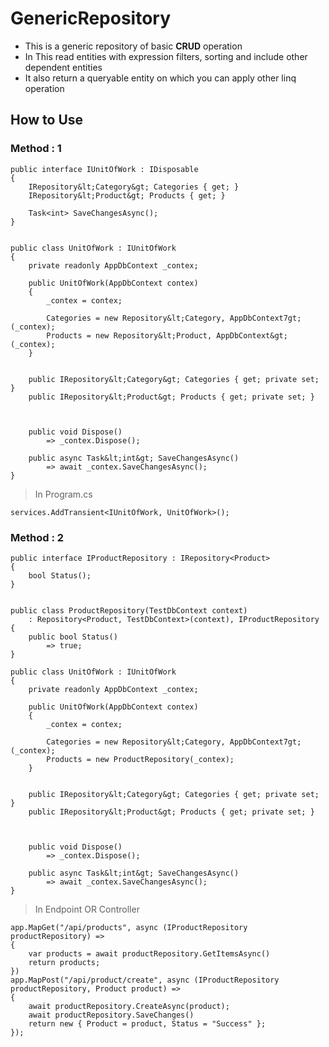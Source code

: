 # GenericRepository

- This is a generic repository of basic **CRUD** operation
- In This read entities with expression filters, sorting and include other dependent entities
- It also return a queryable entity on which you can apply other linq operation

## How to Use

### Method : 1

```code
public interface IUnitOfWork : IDisposable
{
    IRepository&lt;Category&gt; Categories { get; }
    IRepository&lt;Product&gt; Products { get; }

    Task<int> SaveChangesAsync();
}


public class UnitOfWork : IUnitOfWork
{
    private readonly AppDbContext _contex;

    public UnitOfWork(AppDbContext contex)
    {
        _contex = contex;

        Categories = new Repository&lt;Category, AppDbContext7gt;(_contex);
        Products = new Repository&lt;Product, AppDbContext&gt;(_contex);
    }


    public IRepository&lt;Category&gt; Categories { get; private set; }
    public IRepository&lt;Product&gt; Products { get; private set; }



    public void Dispose()
        => _contex.Dispose();

    public async Task&lt;int&gt; SaveChangesAsync()
        => await _contex.SaveChangesAsync();
}
```

> In Program.cs

```code
services.AddTransient<IUnitOfWork, UnitOfWork>();
```

### Method : 2

```code
public interface IProductRepository : IRepository<Product>
{
    bool Status();
}


public class ProductRepository(TestDbContext context)
    : Repository<Product, TestDbContext>(context), IProductRepository
{
    public bool Status()
        => true;
}
```

```code
public class UnitOfWork : IUnitOfWork
{
    private readonly AppDbContext _contex;

    public UnitOfWork(AppDbContext contex)
    {
        _contex = contex;

        Categories = new Repository&lt;Category, AppDbContext7gt;(_contex);
        Products = new ProductRepository(_contex);
    }


    public IRepository&lt;Category&gt; Categories { get; private set; }
    public IRepository&lt;Product&gt; Products { get; private set; }



    public void Dispose()
        => _contex.Dispose();

    public async Task&lt;int&gt; SaveChangesAsync()
        => await _contex.SaveChangesAsync();
}
```

> In Endpoint OR Controller

```code
app.MapGet("/api/products", async (IProductRepository productRepository) =>
{
    var products = await productRepository.GetItemsAsync()
    return products;
})
app.MapPost("/api/product/create", async (IProductRepository productRepository, Product product) =>
{
    await productRepository.CreateAsync(product);
    await productRepository.SaveChanges()
    return new { Product = product, Status = "Success" };
});
```
